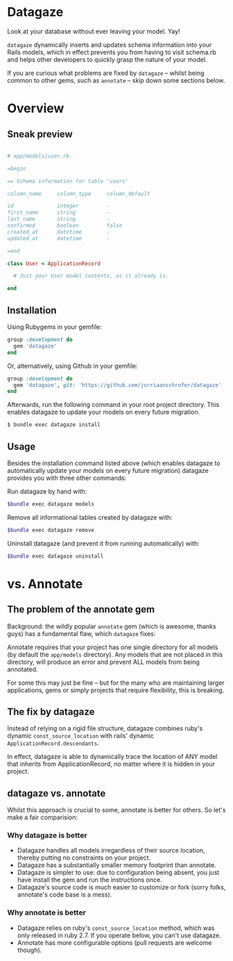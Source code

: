 
# Datagaze

Look at your database without ever leaving your model. Yay!

`datagaze` dynamically inserts and updates schema information into your Rails models, which in effect prevents you from having to visit schema.rb and helps other developers to quickly grasp the nature of your model.

If you are curious what problems are fixed by `datagaze` – whilst being common to other gems, such as `annotate` – skip down some sections below.

# Overview

## Sneak preview

```ruby

# app/models/user.rb

=begin

== Schema information for table 'users'

column_name     column_type     column_default     

id              integer         -                  
first_name      string          -                  
last_name       string          -
confirmed       boolean         false
created_at      datetime        -                  
updated_at      datetime        -                  

=end

class User < ApplicationRecord

  # Just your User model contents, as it already is.

end

```

## Installation

Using Rubygems in your gemfile:
```ruby
group :development do
  gem 'datagaze'
end
```

Or, alternatively, using Github in your gemfile:
```ruby
group :development do
  gem 'datagaze', git: 'https://github.com/jurriaanschrofer/datagaze'
end
```

Afterwards, run the following command in your root project directory. This enables datagaze to update your models on every future migration.

```bash
$ bundle exec datagaze install
```

## Usage

Besides the installation command listed above (which enables datagaze to automatically update your models on every future migration) datagaze provides you with three other commands:

Run datagaze by hand with:
```bash
$bundle exec datagaze models
```

Remove all informational tables created by datagaze with:
```bash
$bundle exec datagaze remove
```

Uninstall datagaze (and prevent it from running automatically) with:
```bash
$bundle exec datagaze uninstall
```

# vs. Annotate

## The problem of the annotate gem

Background: the wildly popular `annotate` gem (which is awesome, thanks guys) has a fundamental flaw, which `datagaze` fixes:

Annotate requires that your project has one single directory for all models (by default the `app/models` directory). Any models that are not placed in this directory, will produce an error and prevent ALL models from being annotated. 

For some this may just be fine – but for the many who are maintaining larger applications, gems or simply projects that require flexibility, this is breaking.

## The fix by datagaze

Instead of relying on a rigid file structure, datagaze combines ruby's dynamic `const_source_location` with rails' dynamic `ApplicationRecord.descendants`. 

In effect, datagaze is able to dynamically trace the location of ANY model that inherits from ApplicationRecord, no matter where it is hidden in your project.

## datagaze vs. annotate

Whilst this approach is crucial to some, annotate is better for others. So let's make a fair comparision:

### Why datagaze is better

- Datagaze handles all models irregardless of their source location, thereby putting no constraints on your project.
- Datagaze has a substantially smaller memory footprint than annotate.
- Datagaze is simpler to use: due to configuration being absent, you just have install the gem and run the instructions once.
- Datagaze's source code is much easier to customize or fork (sorry folks, annotate's code base is a mess).

### Why annotate is better

- Datagaze relies on ruby's `const_source_location` method, which was only released in ruby 2.7. If you operate below, you can't use datagaze.
- Annotate has more configurable options (pull requests are welcome though).



